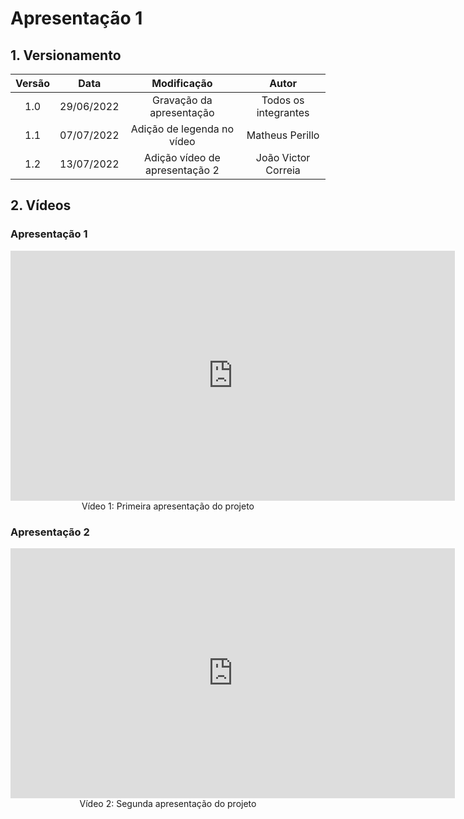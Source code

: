 # Apresentação 1

## 1. Versionamento

| Versão |    Data    |       Modificação        |        Autor         |
| :----: | :--------: | :----------------------: | :------------------: |
|  1.0  | 29/06/2022 | Gravação da apresentação | Todos os integrantes |
|  1.1  | 07/07/2022 | Adição de legenda no vídeo | Matheus Perillo |
|  1.2  | 13/07/2022 | Adição vídeo de apresentação 2 | João Victor Correia |


## 2. Vídeos

### Apresentação 1

<center>

<iframe width="711" height="400" src="https://www.youtube.com/embed/WklWyvJxsSQ" title="YouTube video player" frameborder="0" allow="accelerometer; autoplay; clipboard-write; encrypted-media; gyroscope; picture-in-picture" allowfullscreen></iframe>

</center>

<div style="text-align: center">
Vídeo 1: Primeira apresentação do projeto
</div>

### Apresentação 2

<center>

<iframe width="711" height="400" src="https://www.youtube.com/embed/Koge2uyALbQ" title="YouTube video player" frameborder="0" allow="accelerometer; autoplay; clipboard-write; encrypted-media; gyroscope; picture-in-picture" allowfullscreen></iframe>

</center>

<div style="text-align: center">
Vídeo 2: Segunda apresentação do projeto
</div>
